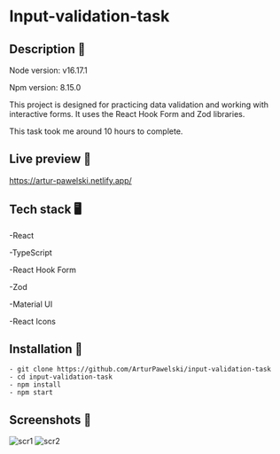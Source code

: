 # Input-validation-task

## Description 📝

Node version: v16.17.1

Npm version: 8.15.0

This project is designed for practicing data validation and working with interactive forms. It uses the React Hook Form and Zod libraries.

This task took me around 10 hours to complete.

## Live preview 📲

https://artur-pawelski.netlify.app/

## Tech stack 🖥️

-React

-TypeScript

-React Hook Form

-Zod

-Material UI

-React Icons

## Installation 💾

```
- git clone https://github.com/ArturPawelski/input-validation-task
- cd input-validation-task
- npm install
- npm start
```

## Screenshots 📸

![scr1](https://github.com/ArturPawelski/shopping-list/assets/114683466/fc3de363-8956-444b-8fb4-5235e88e15f1)
![scr2](https://github.com/ArturPawelski/shopping-list/assets/114683466/f4ebdff3-babf-4f23-852b-9c927931e168)
